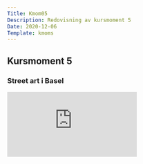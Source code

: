 ```yaml
---
Title: Kmom05
Description: Redovisning av kursmoment 5
Date: 2020-12-06
Template: kmoms
---
```


## Kursmoment 5

### Street art i Basel

<div class="embed-container">
  <iframe src="https://www.youtube.com/embed/pQqINeRH_zU?playlist=pQqINeRH_zU&loop=1&autoplay=1&controls=0&modestbranding=1" frameborder="0" allow="autoplay" allowfullscreen></iframe>
</div>

